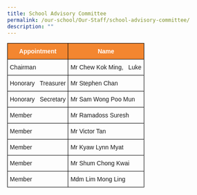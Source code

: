 ```yaml
---
title: School Advisory Committee
permalink: /our-school/Our-Staff/school-advisory-committee/
description: ""
---
```

<style type="text/css">
.tg  {border-collapse:collapse;border-spacing:0;}
.tg td{border-color:black;border-style:solid;border-width:1px;font-family:Arial, sans-serif;font-size:14px;
  overflow:hidden;padding:10px 5px;word-break:normal;}
.tg th{border-color:black;border-style:solid;border-width:1px;font-family:Arial, sans-serif;font-size:14px;
  font-weight:normal;overflow:hidden;padding:10px 5px;word-break:normal;}
.tg .tg-9hv1{background-color:#f38630;color:#ffffff;font-weight:bold;text-align:center;vertical-align:bottom}
.tg .tg-7zrl{text-align:left;vertical-align:bottom}
</style>
<table class="tg">
<thead>
  <tr>
    <th class="tg-9hv1">Appointment</th>
    <th class="tg-9hv1">Name</th>
  </tr>
</thead>
<tbody>
  <tr>
    <td class="tg-7zrl">Chairman</td>
    <td class="tg-7zrl">Mr Chew Kok Ming,&nbsp;&nbsp;&nbsp;Luke</td>
  </tr>
  <tr>
    <td class="tg-7zrl">Honorary&nbsp;&nbsp;&nbsp;Treasurer</td>
    <td class="tg-7zrl">Mr Stephen Chan</td>
  </tr>
  <tr>
    <td class="tg-7zrl">Honorary&nbsp;&nbsp;&nbsp;Secretary</td>
    <td class="tg-7zrl">Mr Sam Wong Poo Mun</td>
  </tr>
  <tr>
    <td class="tg-7zrl">Member</td>
    <td class="tg-7zrl">Mr Ramadoss Suresh</td>
  </tr>
  <tr>
    <td class="tg-7zrl">Member</td>
    <td class="tg-7zrl">Mr Victor Tan</td>
  </tr>
  <tr>
    <td class="tg-7zrl">Member</td>
    <td class="tg-7zrl">Mr Kyaw Lynn Myat</td>
  </tr>
  <tr>
    <td class="tg-7zrl">Member</td>
    <td class="tg-7zrl">Mr Shum Chong Kwai</td>
  </tr>
  <tr>
    <td class="tg-7zrl">Member</td>
    <td class="tg-7zrl">Mdm Lim Mong Ling</td>
  </tr>
</tbody>
